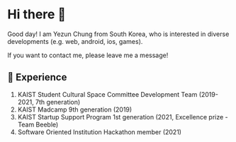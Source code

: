 # Hi there 👋

Good day! I am Yezun Chung from South Korea, who is interested in diverse developments (e.g. web, android, ios, games). 

If you want to contact me, please leave me a message!

## 💼 Experience 
1. KAIST Student Cultural Space Committee Development Team (2019-2021, 7th generation)
2. KAIST Madcamp 9th generation (2019)
3. KAIST Startup Support Program 1st generation (2021, Excellence prize - Team Beeble)
4. Software Oriented Institution Hackathon member (2021)
